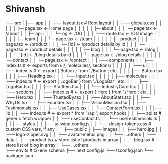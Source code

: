 # Shivansh
├──src
|   ├── app
│   │   ├── layout.tsx              # Root layout
│   │   ├── globals.css
│   │   │
│   │   ├─ page.tsx             ← Home page
│   │   │
│   │   ├─ about
│   │   │   └─ page.tsx         ← /about
│   │   ├─ api
│   │   │   └─ og               ← /OG
│   │   │       └── route.tsx   ← /OG image
│   │   │
│   │   ├─ team
│   │   │   └─ page.tsx         ← /team
│   │   │
│   │   ├─ product
│   │   │   └─ page.tsx         ← /product
│   │   │   └─ [id]             ← /product details by id
│   │   │       └─ page.tsx         ← /product details
│   │   │
│   │   ├─ blog
│   │   │   └─ page.tsx         ← /blog
│   │   │   └─ [id]             ← /blog details by id
│   │   │       └─ page.tsx         ← /blog details
│   │   │
│   │   └─ contact
│   │        └─ page.tsx        ← /contact
│   │
|   ├── components
│   │   ├── index.ts                # ← exports from ui/, molecules/, sections/
│   │   │
│   │   ├── ui
│   │   │   ├── index.ts            # ← export { Button } from './Button'; etc.
│   │   │   ├── Button.tsx
│   │   │   ├── Heading.tsx
│   │   │   └── Input.tsx
│   │   │
│   │   ├── molecules
│   │   │   ├── index.ts            # ← export { LogoBar } from './LogoBar'; etc.
│   │   │   ├── LogoBar.tsx
│   │   │   ├── StatItem.tsx
│   │   │   └── IndustryCard.tsx
│   │   │
│   │   └── sections
│   │       ├── index.ts            # ← export { Hero } from './Hero'; etc.
│   │       ├── Hero.tsx
│   │       ├── TrustedBy.tsx
│   │       ├── AboutStats.tsx
│   │       ├── WhyUs.tsx
│   │       ├── Founder.tsx
│   │       ├── VisionMission.tsx
│   │       ├── Testimonials.tsx
│   │       ├── UseCases.tsx
│   │       └── ContactForm.tsx
│   │
|   ├── lib
│   │   ├── index.ts                # ← export * from './api'; export hooks
│   │   ├── api.ts                  # generic fetch wrapper
│   │   ├── useContact.ts
│   │   └── useTestimonials.ts
│   │
|   ├── styles
│   │   ├── tailwind.config.js
│   │   └── design-tokens.css       # custom CSS vars, if any
│   │
├── public
│       ├── images
│       │   ├── hero.jpg
│       │   ├── logo-zipper.svg
│       │   ├── avatar-mehul.png
│       │   └── …others
│       └── data
│           ├── product.tsx          # store list of products in array
│           ├── blog.tsx             # store list of blog in array
│           └── …others  
├── env.ts                           # t3-env schema
├── next.config.js
├── tsconfig.json
└── package.json

   
